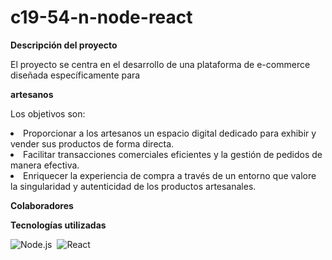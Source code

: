 # c19-54-n-node-react
<b><p align="left">Descripción del proyecto</p></b>

<p>El proyecto se centra en el desarrollo de una plataforma de e-commerce diseñada específicamente para </p><b><p>artesanos</p></b></p>
<p>Los objetivos son: </p>
<ls>
  <li>Proporcionar a los artesanos un espacio digital dedicado para exhibir y vender sus productos de forma directa.</li>
  <li>Facilitar transacciones comerciales eficientes y la gestión de pedidos de manera efectiva.</li>
  <li>Enriquecer la experiencia de compra a través de un entorno que valore la singularidad y autenticidad de los productos artesanales.</li>
</ls>

<b><p align="left">Colaboradores</p></b>

<b><p align="left">Tecnologías utilizadas</p></b>
<p align="left">  
  
![Node.js](https://img.shields.io/badge/-Node.js-05122A?style=flat&logo=node.js)&nbsp;
![React](https://img.shields.io/badge/-React-05122A?style=flat&logo=react)&nbsp;

</p>
